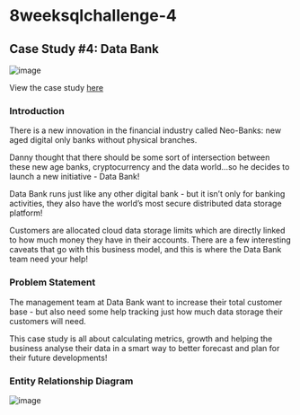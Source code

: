 # 8weeksqlchallenge-4

## Case Study #4: Data Bank

![image](https://github.com/alankritm95/8weeksqlchallenge-4/assets/129503746/b2889568-d108-4c91-b753-6e15e9368301)

View the case study [here](https://8weeksqlchallenge.com/case-study-4/)


### Introduction
There is a new innovation in the financial industry called Neo-Banks: new aged digital only banks without physical branches.

Danny thought that there should be some sort of intersection between these new age banks, cryptocurrency and the data world…so he decides to launch a new initiative - Data Bank!

Data Bank runs just like any other digital bank - but it isn’t only for banking activities, they also have the world’s most secure distributed data storage platform!

Customers are allocated cloud data storage limits which are directly linked to how much money they have in their accounts. There are a few interesting caveats that go with this business model, and this is where the Data Bank team need your help!

### Problem Statement
The management team at Data Bank want to increase their total customer base - but also need some help tracking just how much data storage their customers will need.

This case study is all about calculating metrics, growth and helping the business analyse their data in a smart way to better forecast and plan for their future developments!

### Entity Relationship Diagram

![image](https://github.com/alankritm95/8weeksqlchallenge-4/assets/129503746/0232dc35-15a3-47da-b994-c0ad6bf637fa)
